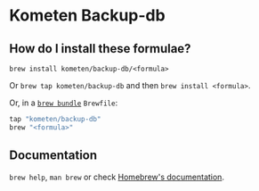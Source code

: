 # Kometen Backup-db

## How do I install these formulae?

`brew install kometen/backup-db/<formula>`

Or `brew tap kometen/backup-db` and then `brew install <formula>`.

Or, in a [`brew bundle`](https://github.com/Homebrew/homebrew-bundle) `Brewfile`:

```ruby
tap "kometen/backup-db"
brew "<formula>"
```

## Documentation

`brew help`, `man brew` or check [Homebrew's documentation](https://docs.brew.sh).
